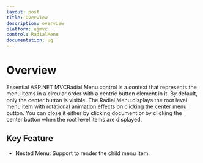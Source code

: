 ```yaml
---
layout: post
title: Overview
description: overview
platform: ejmvc
control: RadialMenu
documentation: ug
---
```


# Overview

Essential ASP.NET MVCRadial Menu control is a context that represents the menu items in a circular order with a centric button element in it. By default, only the center button is visible. The Radial Menu displays the root level menu item with rotational animation effects on clicking the center menu button. You can close it either by clicking document or by clicking the center button when the root level items are displayed.

## Key Feature

* Nested Menu: Support to render the child menu item.
